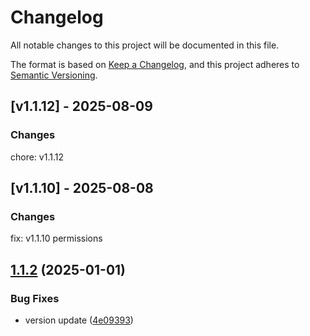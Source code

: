 # Changelog

All notable changes to this project will be documented in this file.

The format is based on [Keep a Changelog](https://keepachangelog.com/en/1.0.0/),
and this project adheres to [Semantic Versioning](https://semver.org/spec/v2.0.0.html).

## [v1.1.12] - 2025-08-09

### Changes

chore: v1.1.12  


## [v1.1.10] - 2025-08-08

### Changes

fix: v1.1.10 permissions  


## [1.1.2](https://github.com/harounabidi/zappicon-react/compare/v1.1.1...v1.1.2) (2025-01-01)

### Bug Fixes

- version update ([4e09393](https://github.com/harounabidi/zappicon-react/commit/4e09393))
